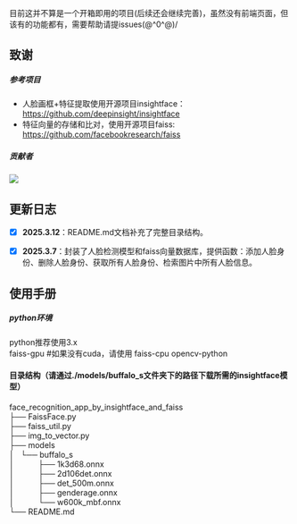 目前这并不算是一个开箱即用的项目(后续还会继续完善)，虽然没有前端页面，但该有的功能都有，需要帮助请提issues\(@^0^@)/
## 致谢
##### 参考项目

- 人脸画框+特征提取使用开源项目insightface：https://github.com/deepinsight/insightface
- 特征向量的存储和比对，使用开源项目faiss: https://github.com/facebookresearch/faiss

##### 贡献者

<a href="https://github.com/codeduang/face_recognition_app_by_insightface_and_faiss/graphs/contributors">
  <img src="https://contrib.rocks/image?repo=codeduang/face_recognition_app_by_insightface_and_faiss" />
</a>

## 更新日志


- [x] **2025.3.12**：README.md文档补充了完整目录结构。

- [x] **2025.3.7**：封装了人脸检测模型和faiss向量数据库，提供函数：添加人脸身份、删除人脸身份、获取所有人脸身份、检索图片中所有人脸信息。


## 使用手册

##### python环境
python推荐使用3.x  
faiss-gpu #如果没有cuda，请使用 faiss-cpu
opencv-python

#### 目录结构（请通过./models/buffalo_s文件夹下的路径下载所需的insightface模型）
face_recognition_app_by_insightface_and_faiss  
├── FaissFace.py  
├── faiss_util.py  
├── img_to_vector.py  
├── models  
│   └── buffalo_s  
│   &nbsp;&nbsp;&nbsp;&nbsp;&nbsp;&nbsp;&nbsp;&nbsp;├── 1k3d68.onnx  
│   &nbsp;&nbsp;&nbsp;&nbsp;&nbsp;&nbsp;&nbsp;&nbsp;├── 2d106det.onnx  
│   &nbsp;&nbsp;&nbsp;&nbsp;&nbsp;&nbsp;&nbsp;&nbsp;├── det_500m.onnx  
│   &nbsp;&nbsp;&nbsp;&nbsp;&nbsp;&nbsp;&nbsp;&nbsp;├── genderage.onnx  
│   &nbsp;&nbsp;&nbsp;&nbsp;&nbsp;&nbsp;&nbsp;&nbsp;└── w600k_mbf.onnx  
└── README.md  


